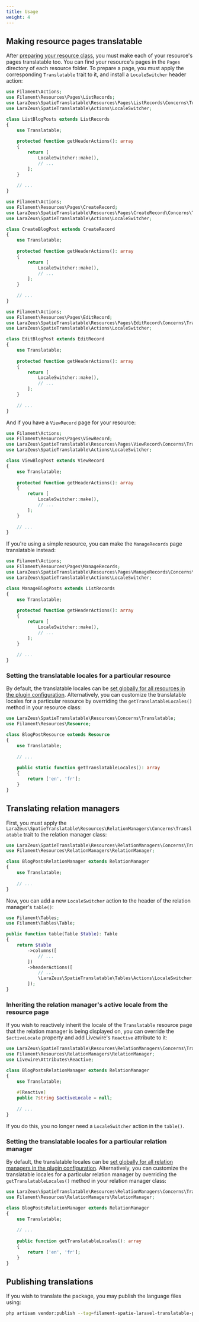 ```yaml
---
title: Usage
weight: 4
---
```


## Making resource pages translatable

After [preparing your resource class](#preparing-your-resource-class), you must make each of your resource's pages translatable too. You can find your resource's pages in the `Pages` directory of each resource folder. To prepare a page, you must apply the corresponding `Translatable` trait to it, and install a `LocaleSwitcher` header action:

```php
use Filament\Actions;
use Filament\Resources\Pages\ListRecords;
use LaraZeus\SpatieTranslatable\Resources\Pages\ListRecords\Concerns\Translatable;
use LaraZeus\SpatieTranslatable\Actions\LocaleSwitcher;

class ListBlogPosts extends ListRecords
{
    use Translatable;
    
    protected function getHeaderActions(): array
    {
        return [
            LocaleSwitcher::make(),
            // ...
        ];
    }
    
    // ...
}
```

```php
use Filament\Actions;
use Filament\Resources\Pages\CreateRecord;
use LaraZeus\SpatieTranslatable\Resources\Pages\CreateRecord\Concerns\Translatable;
use LaraZeus\SpatieTranslatable\Actions\LocaleSwitcher;

class CreateBlogPost extends CreateRecord
{
    use Translatable;
    
    protected function getHeaderActions(): array
    {
        return [
            LocaleSwitcher::make(),
            // ...
        ];
    }
    
    // ...
}
```

```php
use Filament\Actions;
use Filament\Resources\Pages\EditRecord;
use LaraZeus\SpatieTranslatable\Resources\Pages\EditRecord\Concerns\Translatable;
use LaraZeus\SpatieTranslatable\Actions\LocaleSwitcher;

class EditBlogPost extends EditRecord
{
    use Translatable;
    
    protected function getHeaderActions(): array
    {
        return [
            LocaleSwitcher::make(),
            // ...
        ];
    }
    
    // ...
}
```

And if you have a `ViewRecord` page for your resource:

```php
use Filament\Actions;
use Filament\Resources\Pages\ViewRecord;
use LaraZeus\SpatieTranslatable\Resources\Pages\ViewRecord\Concerns\Translatable;
use LaraZeus\SpatieTranslatable\Actions\LocaleSwitcher;

class ViewBlogPost extends ViewRecord
{
    use Translatable;
    
    protected function getHeaderActions(): array
    {
        return [
            LocaleSwitcher::make(),
            // ...
        ];
    }
    
    // ...
}
```

If you're using a simple resource, you can make the `ManageRecords` page translatable instead:

```php
use Filament\Actions;
use Filament\Resources\Pages\ManageRecords;
use LaraZeus\SpatieTranslatable\Resources\Pages\ManageRecords\Concerns\Translatable;
use LaraZeus\SpatieTranslatable\Actions\LocaleSwitcher;

class ManageBlogPosts extends ListRecords
{
    use Translatable;
    
    protected function getHeaderActions(): array
    {
        return [
            LocaleSwitcher::make(),
            // ...
        ];
    }
    
    // ...
}
```

### Setting the translatable locales for a particular resource

By default, the translatable locales can be [set globally for all resources in the plugin configuration](#setting-the-default-translatable-locales). Alternatively, you can customize the translatable locales for a particular resource by overriding the `getTranslatableLocales()` method in your resource class:

```php
use LaraZeus\SpatieTranslatable\Resources\Concerns\Translatable;
use Filament\Resources\Resource;

class BlogPostResource extends Resource
{
    use Translatable;
    
    // ...
    
    public static function getTranslatableLocales(): array
    {
        return ['en', 'fr'];
    }
}
```

## Translating relation managers

First, you must apply the `LaraZeus\SpatieTranslatable\Resources\RelationManagers\Concerns\Translatable` trait to the relation manager class:

```php
use LaraZeus\SpatieTranslatable\Resources\RelationManagers\Concerns\Translatable;
use Filament\Resources\RelationManagers\RelationManager;

class BlogPostsRelationManager extends RelationManager
{
    use Translatable;
    
    // ...
}
```

Now, you can add a new `LocaleSwitcher` action to the header of the relation manager's `table()`:

```php
use Filament\Tables;
use Filament\Tables\Table;

public function table(Table $table): Table
{
    return $table
        ->columns([
            // ...
        ])
        ->headerActions([
            // ...
            \LaraZeus\SpatieTranslatable\Tables\Actions\LocaleSwitcher::make(),
        ]);
}
```

### Inheriting the relation manager's active locale from the resource page

If you wish to reactively inherit the locale of the `Translatable` resource page that the relation manager is being displayed on, you can override the `$activeLocale` property and add Livewire's `Reactive` attribute to it:

```php
use LaraZeus\SpatieTranslatable\Resources\RelationManagers\Concerns\Translatable;
use Filament\Resources\RelationManagers\RelationManager;
use Livewire\Attributes\Reactive;

class BlogPostsRelationManager extends RelationManager
{
    use Translatable;
    
    #[Reactive]
    public ?string $activeLocale = null;
    
    // ...
}
```

If you do this, you no longer need a `LocaleSwitcher` action in the `table()`.

### Setting the translatable locales for a particular relation manager

By default, the translatable locales can be [set globally for all relation managers in the plugin configuration](#setting-the-default-translatable-locales). Alternatively, you can customize the translatable locales for a particular relation manager by overriding the `getTranslatableLocales()` method in your relation manager class:

```php
use LaraZeus\SpatieTranslatable\Resources\RelationManagers\Concerns\Translatable;
use Filament\Resources\RelationManagers\RelationManager;

class BlogPostsRelationManager extends RelationManager
{
    use Translatable;
    
    // ...
    
    public function getTranslatableLocales(): array
    {
        return ['en', 'fr'];
    }
}
```

## Publishing translations

If you wish to translate the package, you may publish the language files using:

```bash
php artisan vendor:publish --tag=filament-spatie-laravel-translatable-plugin-translations
```
